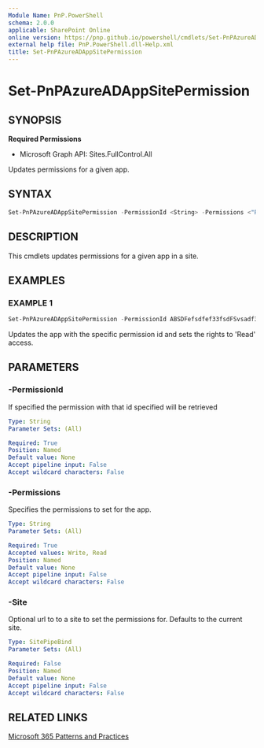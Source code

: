 ```yaml
---
Module Name: PnP.PowerShell
schema: 2.0.0
applicable: SharePoint Online
online version: https://pnp.github.io/powershell/cmdlets/Set-PnPAzureADAppSitePermission.html
external help file: PnP.PowerShell.dll-Help.xml
title: Set-PnPAzureADAppSitePermission
---
```

  
# Set-PnPAzureADAppSitePermission

## SYNOPSIS

**Required Permissions**

  * Microsoft Graph API: Sites.FullControl.All

Updates permissions for a given app.

## SYNTAX

```powershell
Set-PnPAzureADAppSitePermission -PermissionId <String> -Permissions <"Read"|"Write"> [-Site <SitePipeBind>]
```

## DESCRIPTION

This cmdlets updates permissions for a given app in a site.

## EXAMPLES

### EXAMPLE 1
```powershell
Set-PnPAzureADAppSitePermission -PermissionId ABSDFefsdfef33fsdFSvsadf3e3fsdaffsa -Permissions Read
```

Updates the app with the specific permission id and sets the rights to 'Read' access.

## PARAMETERS

### -PermissionId
If specified the permission with that id specified will be retrieved

```yaml
Type: String
Parameter Sets: (All)

Required: True
Position: Named
Default value: None
Accept pipeline input: False
Accept wildcard characters: False
```

### -Permissions
Specifies the permissions to set for the app. 

```yaml
Type: String
Parameter Sets: (All)

Required: True
Accepted values: Write, Read
Position: Named
Default value: None
Accept pipeline input: False
Accept wildcard characters: False
```

### -Site
Optional url to to a site to set the permissions for. Defaults to the current site.

```yaml
Type: SitePipeBind
Parameter Sets: (All)

Required: False
Position: Named
Default value: None
Accept pipeline input: False
Accept wildcard characters: False
```

## RELATED LINKS

[Microsoft 365 Patterns and Practices](https://aka.ms/m365pnp)


